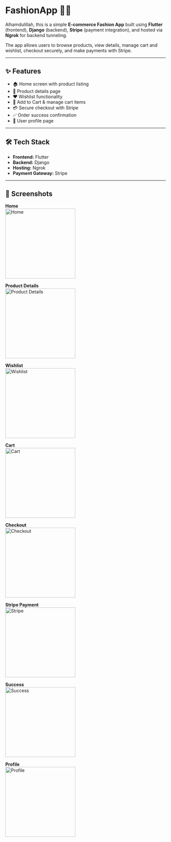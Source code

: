 # FashionApp 👗🛒  

Alhamdulillah, this is a simple **E-commerce Fashion App** built using **Flutter** (frontend), **Django** (backend), **Stripe** (payment integration), and hosted via **Ngrok** for backend tunneling.  

The app allows users to browse products, view details, manage cart and wishlist, checkout securely, and make payments with Stripe.  

---

## ✨ Features  
- 🏠 Home screen with product listing  
- 👕 Product details page  
- ❤️ Wishlist functionality  
- 🛒 Add to Cart & manage cart items  
- 💳 Secure checkout with Stripe  
- ✅ Order success confirmation  
- 👤 User profile page  

---

## 🛠️ Tech Stack  
- **Frontend:** Flutter  
- **Backend:** Django  
- **Hosting:** Ngrok  
- **Payment Gateway:** Stripe  

---
## 📸 Screenshots  

**Home**  
<img src="./assets/images/home.png" alt="Home" width="220">  

**Product Details**  
<img src="./assets/images/product_details.png" alt="Product Details" width="220">  

**Wishlist**  
<img src="./assets/images/wishlist.png" alt="Wishlist" width="220">  

**Cart**  
<img src="./assets/images/cart.png" alt="Cart" width="220">  

**Checkout**  
<img src="./assets/images/checkout2.png" alt="Checkout" width="220">  

**Stripe Payment**  
<img src="./assets/images/stripe.png" alt="Stripe" width="220">  

**Success**  
<img src="./assets/images/success_payment.png" alt="Success" width="220">  

**Profile**  
<img src="./assets/images/profile.png" alt="Profile" width="220">  
